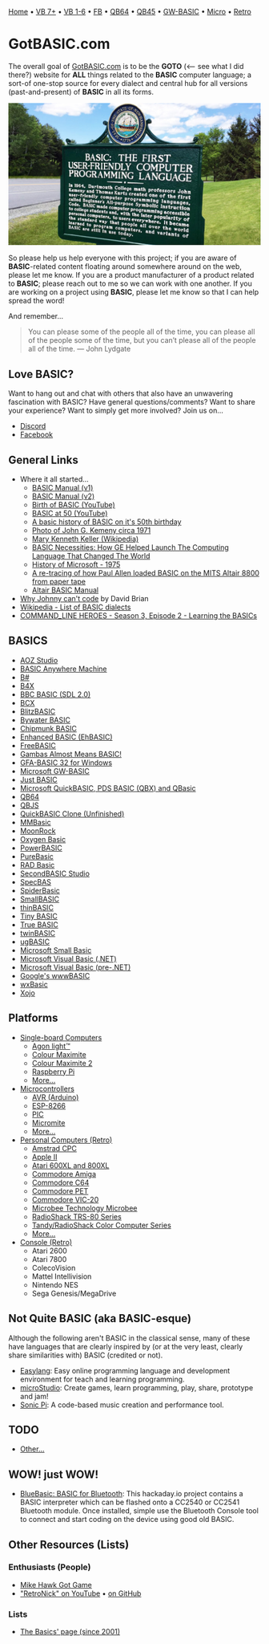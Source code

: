 [Home](https://gotbasic.com) • [VB 7+](vb.md) • [VB 1-6](vb6.md) • [FB](freebasic.md) • [QB64](qb64.md) • [QB45](qb.md) • [GW-BASIC](gw-basic.md) • [Micro](micro.md) • [Retro](retro.md)

# GotBASIC.com

The overall goal of [GotBASIC.com](https://gotBASIC.com) is to be the **GOTO** (<-- see what I did there?) website for __**ALL**__ things related to the **BASIC** computer language; a sort-of one-stop source for every dialect and central hub for all versions (past-and-present) of **BASIC** in all its forms.

[![BASIC Historical Marker](images/historical_marker_modified.jpg)](https://granitegeek.concordmonitor.com/2019/06/11/finally-a-historical-marker-that-talks-about-something-important/)

So please help us help everyone with this project; if you are aware of **BASIC**-related content floating around somewhere around on the web, please let me know.  If you are a product manufacturer of a product related to **BASIC**; please reach out to me so we can work with one another.  If you are working on a project using **BASIC**, please let me know so that I can help spread the word!

And remember...

> You can please some of the people all of the time, you can please all of the people some of the time, but you can’t please all of the people all of the time. ― John Lydgate

## Love BASIC?

Want to hang out and chat with others that also have an unwavering fascination with BASIC? Have general questions/comments? Want to share your experience? Want to simply get more involved? Join us on...

- [Discord](https://discord.gg/AYcgDwERUU)
- [Facebook](https://www.facebook.com/groups/gotbasic)

## General Links

- Where it all started...
  - [BASIC Manual (v1)](https://www.dartmouth.edu/basicfifty/basicmanual_1964.pdf)
  - [BASIC Manual (v2)](http://www.bitsavers.org/pdf/dartmouth/BASIC_Oct64.pdf)
  - [Birth of BASIC (YouTube)](https://youtu.be/WYPNjSoDrqw)
  - [BASIC at 50 (YouTube)](https://youtu.be/gxo9LVIgOiI)
  - [A basic history of BASIC on it's 50th birthday](https://www.gamedeveloper.com/business/a-basic-history-of-basic-on-its-50th-birthday)
  - [Photo of John G. Kemeny circa 1971](https://www.facebook.com/photo.php?fbid=3231692710177167&set=gm.2801583449951637&type=3&eid=ARBtSSg1CovWA2io5tfAxHmmAPipYiSrENWlV7gpvv7y37WUdFsJ9hCG0VFfODJdf76_IVQ3k6fOEczC&ifg=1)
  - [Mary Kenneth Keller (Wikipedia)](https://en.wikipedia.org/wiki/Mary_Kenneth_Keller)
  - [BASIC Necessities: How GE Helped Launch The Computing Language That Changed The World](https://www.ge.com/reports/basic-necessities-how-ge-helped-launch-the-computing-language-that-changed-the-world/)
  - [History of Microsoft - 1975](https://youtu.be/BLaMbaVT22E)
  - [A re-tracing of how Paul Allen loaded BASIC on the MITS Altair 8800 from paper tape](https://youtu.be/2wEyqJnhec8)
  - [Altair BASIC Manual](http://www.virtualaltair.com/virtualaltair.com/PDF/AltairBasic_1275.pdf)
- [Why Johnny can't code](https://www.salon.com/test2/2006/09/14/basic_2) by David Brian
- [Wikipedia - List of BASIC dialects](https://en.wikipedia.org/wiki/List_of_BASIC_dialects)
- [COMMAND_LINE HEROES - Season 3, Episode 2 - Learning the BASICs](https://www.redhat.com/en/command-line-heroes/season-3/learning-the-basics)  

## BASICS

- [AOZ Studio](aozstudio.md)
- [BASIC Anywhere Machine](bam.md)
- [B#](bsharp.md)
- [B4X](b4x.md)
- [BBC BASIC (SDL 2.0)](bbc.md)
- [BCX](bcx.md)
- [BlitzBASIC](blitz.md)
- [Bywater BASIC](bywater.md)
- [Chipmunk BASIC](chipmunk.md)
- [Enhanced BASIC (EhBASIC)](ehbasic.md)
- [FreeBASIC](freebasic.md)
- [Gambas Almost Means BASIC!](gambas.md)
- [GFA-BASIC 32 for Windows](gfa.md)
- [Microsoft GW-BASIC](gw-basic.md)
- [Just BASIC](justbasic.md)
- [Microsoft QuickBASIC, PDS BASIC (QBX) and QBasic](qb.md)
- [QB64](qb64.md)
- [QBJS](qbjs.md)
- [QuickBASIC Clone (Unfinished)](qbc.md)
- [MMBasic](mmbasic.md)
- [MoonRock](moonrock.md)
- [Oxygen Basic](oxygen.md)
- [PowerBASIC](powerbasic.md)
- [PureBasic](purebasic.md)
- [RAD Basic](radbasic.md)
- [SecondBASIC Studio](secondbasic.md)
- [SpecBAS](specbas.md)
- [SpiderBasic](spiderbasic.md)
- [SmallBASIC](smallbasic.md)
- [thinBASIC](thinbasic.md)
- [Tiny BASIC](tiny.md)
- [True BASIC](truebasic.md)
- [twinBASIC](twinbasic.md)
- [ugBASIC](ugbasic.md)
- [Microsoft Small Basic](mssb.md)
- [Microsoft Visual Basic (.NET)](vb.md)
- [Microsoft Visual Basic (pre-.NET)](vb6.md)
- [Google's wwwBASIC](wwwbasic.md)
- [wxBasic](wxbasic.md)
- [Xojo](xojo.md)

## Platforms

- [Single-board Computers](singleboard.md)
  - [Agon light™](agon.md)
  - [Colour Maximite](cmm1.md)
  - [Colour Maximite 2](cmm2.md)
  - [Raspberry Pi](pi.md)
  - [More...](singleboard.md)
- [Microcontrollers](micro.md)
  - [AVR (Arduino)](avr.md)
  - [ESP-8266](esp.md)
  - [PIC](pic.md)
  - [Micromite](micromite.md)
  - [More...](micro.md)
- [Personal Computers (Retro)](retro.md)
  - [Amstrad CPC](amstrad.md)
  - [Apple II](apple.md)
  - [Atari 600XL and 800XL](atari.md)
  - [Commodore Amiga](amiga.md)
  - [Commodore C64](c64.md)
  - [Commodore PET](pet.md)
  - [Commodore VIC-20](vic20.md)
  - [Microbee Technology Microbee](microbee.md)
  - [RadioShack TRS-80 Series](trs80.md)
  - [Tandy/RadioShack Color Computer Series](coco.md)
  - [More...](retro.md)
- [Console (Retro)](console.md)
  - Atari 2600
  - Atari 7800
  - ColecoVision
  - Mattel Intellivision
  - Nintendo NES
  - Sega Genesis/MegaDrive

## Not Quite BASIC (aka BASIC-esque)

Although the following aren't BASIC in the classical sense, many of these have languages that are clearly inspired by (or at the very least, clearly share similarities with) BASIC (credited or not).

- [Easylang](https://easylang.online/): Easy online programming language and development environment for teach and learning programming.
- [microStudio](https://microstudio.dev/projects/): Create games, learn programming, play, share, prototype and jam!
- [Sonic Pi](https://sonic-pi.net/): A code-based music creation and performance tool.

## TODO

- [Other...](other.md)

## WOW! just WOW!

- [BlueBasic: BASIC for Bluetooth](https://hackaday.io/project/2386-bluebasic-basic-for-bluetooth): This hackaday.io project contains a BASIC interpreter which can be flashed onto a CC2540 or CC2541 Bluetooth module. Once installed, simple use the Bluetooth Console tool to connect and start coding on the device using good old BASIC.

## Other Resources (Lists)

### Enthusiasts (People)

- [Mike Hawk Got Game](https://qbmikehawk.neocities.org/)
- ["RetroNick" on YouTube](https://www.youtube.com/channel/UCLak9dN2fgKU9keY2XEBRFQ) • [on GitHub](https://github.com/RetroNick2020/Channel-Code)

### Lists

- [The Basics' page (since 2001)](http://basic.mindteq.com/)
